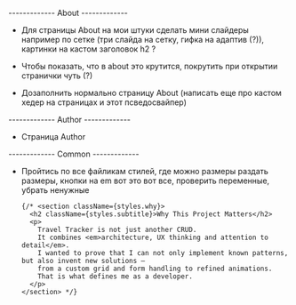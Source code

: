 
------------- About -------------
* Для страницы About на мои штуки сделать мини слайдеры например по сетке (три слайда на сетку, гифка на адаптив (?)), картинки на кастом заголовок h2 ? 

* Чтобы показать, что в about это крутится, покрутить при открытии странички чуть (?)

* Дозаполнить нормально страницу About (написать еще про кастом хедер на страницах и этот псведосвайпер)


------------- Author -------------

* Страница Author


------------- Common -------------

* Пройтись по все файликам стилей, где можно размеры раздать размеры, кнопки на em вот это вот все, проверить переменные, убрать ненужные









      {/* <section className={styles.why}>
        <h2 className={styles.subtitle}>Why This Project Matters</h2>
        <p>
          Travel Tracker is not just another CRUD.
          It combines <em>architecture, UX thinking and attention to detail</em>.
          I wanted to prove that I can not only implement known patterns, but also invent new solutions —
          from a custom grid and form handling to refined animations.
          That is what defines me as a developer.
        </p>
      </section> */}